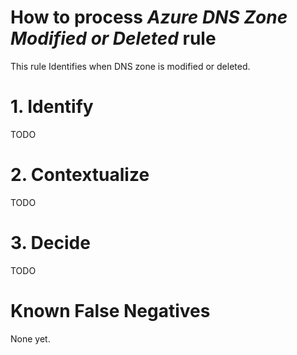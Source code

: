 # How to process *Azure DNS Zone Modified or Deleted* rule
This rule Identifies when DNS zone is modified or deleted.

# 1. Identify
TODO

# 2. Contextualize
TODO

# 3. Decide
TODO

# Known False Negatives
None yet.
